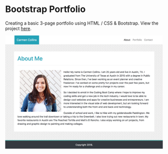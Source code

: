 # Bootstrap Portfolio
Creating a basic 3-page portfolio using HTML / CSS & Bootstrap. View the project [here](https://carmcollins.github.io/bootstrap-portfolio/).

<img src="assets/images/about.png">